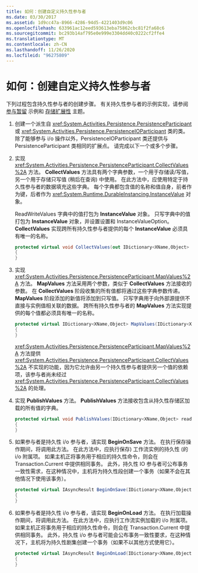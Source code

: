```yaml
---
title: 如何：创建自定义持久性参与者
ms.date: 03/30/2017
ms.assetid: 1d9cc47a-8966-4286-94d5-4221403d9c06
ms.openlocfilehash: 633961ac12eed593613eba75862cbc81f2fa68c6
ms.sourcegitcommit: bc293b14af795e0e999e3304dd40c0222cf2ffe4
ms.translationtype: MT
ms.contentlocale: zh-CN
ms.lasthandoff: 11/26/2020
ms.locfileid: "96275809"
---
```

# <a name="how-to-create-a-custom-persistence-participant"></a>如何：创建自定义持久性参与者

下列过程包含持久性参与者的创建步骤。 有关持久性参与者的示例实现，请参阅 [参与暂留](/previous-versions/dotnet/netframework-4.0/dd699769(v=vs.100)) 示例和 [存储扩展性](store-extensibility.md) 主题。  
  
1. 创建一个派生自 <xref:System.Activities.Persistence.PersistenceParticipant> 或 <xref:System.Activities.Persistence.PersistenceIOParticipant> 类的类。 除了能够参与 i/o 操作以外，PersistenceIOParticipant 类还提供与 PersistenceParticipant 类相同的扩展点。 请完成以下一个或多个步骤。  
  
2. 实现 <xref:System.Activities.Persistence.PersistenceParticipant.CollectValues%2A> 方法。 **CollectValues** 方法具有两个字典参数，一个用于存储读/写值，另一个用于存储只写值 (稍后在查询) 中使用。 在此方法中，应使用特定于持久性参与者的数据填充这些字典。 每个字典都包含值的名称和值自身，前者作为键，后者作为 <xref:System.Runtime.DurableInstancing.InstanceValue> 对象。  
  
    ReadWriteValues 字典中的值打包为 **InstanceValue** 对象。 只写字典中的值打包为 **InstanceValue** 对象，并设置设置和 InstanceValueOption。 **CollectValues** 实现跨所有持久性参与者提供的每个 **InstanceValue** 必须具有唯一的名称。
  
    ```csharp  
    protected virtual void CollectValues(out IDictionary<XName,Object> readWriteValues, out IDictionary<XName,Object> writeOnlyValues)
    {
    }
    ```  
  
3. 实现 <xref:System.Activities.Persistence.PersistenceParticipant.MapValues%2A> 方法。 **MapValues** 方法采用两个参数，类似于 **CollectValues** 方法接收的参数。 在 **CollectValues** 阶段收集的所有值都将通过这些字典参数传递。 **MapValues** 阶段添加的新值将添加到只写值。  只写字典用于向外部源提供不直接与实例值相关联的数据。 跨所有持久性参与者的 **MapValues** 方法实现提供的每个值都必须具有唯一的名称。  
  
    ```csharp  
    protected virtual IDictionary<XName,Object> MapValues(IDictionary<XName,Object> readWriteValues,IDictionary<XName,Object> writeOnlyValues)
    {
    }
    ```  
  
     <xref:System.Activities.Persistence.PersistenceParticipant.MapValues%2A> 方法提供 <xref:System.Activities.Persistence.PersistenceParticipant.CollectValues%2A> 不实现的功能，因为它允许由另一个持久性参与者提供另一个值的依赖项，该参与者尚未经过 <xref:System.Activities.Persistence.PersistenceParticipant.CollectValues%2A> 的处理。  
  
4. 实现 **PublishValues** 方法。 **PublishValues** 方法接收包含从持久性存储区加载的所有值的字典。  
  
    ```csharp  
    protected virtual void PublishValues(IDictionary<XName,Object> readWriteValues)
    {
    }
    ```  
  
5. 如果参与者是持久性 i/o 参与者，请实现 **BeginOnSave** 方法。 在执行保存操作期间，将调用此方法。 在此方法中，应执行保存) 工作流实例的持久性 (的 i/o 附属项。  如果主机正将事务用于相应的持久性命令，则会在 Transaction.Current 中提供相同事务。  此外，持久性 IO 参与者可公布事务一致性需求，在这种情况中，主机将为持久性段创建一个事务（如果不会在其他情况下使用该事务）。  
  
    ```csharp  
    protected virtual IAsyncResult BeginOnSave(IDictionary<XName,Object> readWriteValues, IDictionary<XName,Object> writeOnlyValues, TimeSpan timeout, AsyncCallback callback, Object state)
    {
    }
    ```  
  
6. 如果参与者是持久性 i/o 参与者，请实现 **BeginOnLoad** 方法。 在执行加载操作期间，将调用此方法。 在此方法中，应执行工作流实例加载的 i/o 附属项。 如果主机正将事务用于相应的持久性命令，则会在 Transaction.Current 中提供相同事务。 此外，持久性 i/o 参与者可能会公布事务一致性要求，在这种情况下，主机将为持久性剧集创建一个事务（如果不以其他方式使用它）。  
  
    ```csharp  
    protected virtual IAsyncResult BeginOnLoad(IDictionary<XName,Object> readWriteValues, TimeSpan timeout, AsyncCallback callback, Object state)
    {
    }
    ```
